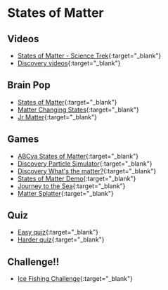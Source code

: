 # States of Matter

## Videos

- [States of Matter - Science Trek](https://www.pbslearningmedia.org/resource/idptv11.sci.phys.matter.d4kmat/states-of-matter/){:target="\_blank"}
- [Discovery videos](https://app.discoveryeducation.com/learn/search?q=states%20of%20matter&taxonomy_id=9434db0f-6e25-4f88-a7ef-48e895a41f66&grade_id=cbb4d2a4-dda3-4f87-bddf-087abe5a8014&grade_id=839aa7df-8a74-40be-90a1-1eff58eeb715&grade_id=bff68b3d-97cd-4ec4-a8c2-617d0b763bb4
){:target="\_blank"}

## Brain Pop

- [States of Matter](https://www.brainpop.com/science/matterandchemistry/statesofmatter/){:target="\_blank"}
- [Matter Changing States](https://www.brainpop.com/science/matterandchemistry/matterchangingstates/){:target="\_blank"}
- [Jr Matter](https://jr.brainpop.com/science/matter/){:target="\_blank"}

## Games

- [ABCya States of Matter](https://www.abcya.com/games/states_of_matter){:target="\_blank"}
- [Discovery Particle Simulator](https://app.discoveryeducation.com/learn/player/a43200c7-22ae-4f6b-9935-33cd48f2b28e){:target="\_blank"}
- [Discovery What's the matter?](https://app.discoveryeducation.com/learn/player/9fe8cd4c-af6d-486b-a6ea-4ac9c0ed9fb5){:target="\_blank"}
- [States of Matter Demo](https://games.legendsoflearning.com/games/WyJnYW1lcyIsMjYyN10=){:target="\_blank"}
- [Journey to the Sea](https://games.legendsoflearning.com/games/WyJnYW1lcyIsNjM2XQ==){:target="\_blank"}
- [Matter Splatter](https://games.legendsoflearning.com/games/WyJnYW1lcyIsMjAwNl0=){:target="\_blank"}

## Quiz

- [Easy quiz](https://www.liveworksheets.com/worksheets/en/Natural_Science/Matter_and_materials/States_of_matter_yf315155hu){:target="\_blank"}
- [Harder quiz](https://www.liveworksheets.com/worksheets/en/Natural_Science/States_of_matter/Matter_-_states_changes_sc403906bm){:target="\_blank"}

## Challenge!!

- [Ice Fishing Challenge](https://www.sciencefun.org/kidszone/experiments/ice-fishing/){:target="\_blank"}
